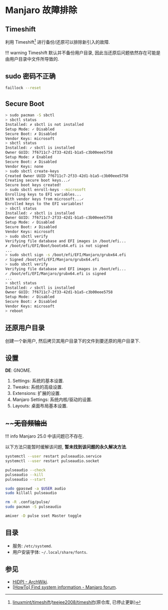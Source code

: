 # Manjaro 故障排除

## Timeshift

利用 Timeshift[^1] 进行备份/还原可以排除新引入的故障.

!!! warning
    Timeshift 默认并不备份用户目录, 因此当还原后问题依然存在可能是由用户目录中文件所导致的.

## sudo 密码不正确

```sh
faillock --reset
```

## Secure Boot

```sh
> sudo pacman -S sbctl
> sbctl status
Installed: ✗ sbctl is not installed
Setup Mode: ✓ Disabled
Secure Boot: ✗ Disabled
Vendor Keys: microsoft
> sbctl status
Installed: ✓ sbctl is installed
Owner GUID: 7f6711c7-2f33-42d1-b1a5-c3b00eee5758
Setup Mode: ✗ Enabled
Secure Boot: ✗ Disabled
Vendor Keys: none
> sudo sbctl create-keys
Created Owner UUID 7f6711c7-2f33-42d1-b1a5-c3b00eee5758
Creating secure boot keys...✓ 
Secure boot keys created!
> sudo sbctl enroll-keys --microsoft
Enrolling keys to EFI variables...
With vendor keys from microsoft...✓ 
Enrolled keys to the EFI variables!
> sbctl status
Installed: ✓ sbctl is installed
Owner GUID: 7f6711c7-2f33-42d1-b1a5-c3b00eee5758
Setup Mode: ✓ Disabled
Secure Boot: ✗ Disabled
Vendor Keys: microsoft
> sudo sbctl verify
Verifying file database and EFI images in /boot/efi...
✗ /boot/efi/EFI/Boot/bootx64.efi is not signed
...
> sudo sbctl sign -s /boot/efi/EFI/Manjaro/grubx64.efi
✓ Signed /boot/efi/EFI/Manjaro/grubx64.efi
> sudo sbctl verify
Verifying file database and EFI images in /boot/efi...
✓ /boot/efi/EFI/Manjaro/grubx64.efi is signed
...
> sbctl status
Installed: ✓ sbctl is installed
Owner GUID: 7f6711c7-2f33-42d1-b1a5-c3b00eee5758
Setup Mode: ✓ Disabled
Secure Boot: ✗ Disabled
Vendor Keys: microsoft
> reboot
```

## 还原用户目录

创建一个新用户, 然后拷贝其用户目录下的文件到要还原的用户目录下.

## 设置

**DE**: GNOME.

1. Settings: 系统的基本设置.
2. Tweaks: 系统的高级设置.
3. Extensions: 扩展的设置.
4. Manjaro Settings: 系统内核/驱动的设置.
5. Layouts: 桌面布局基本设置.

## ~~~~无音频输出~~

!!! info
    Manjaro 25.0 中该问题已不存在.

以下方法只能暂时缓解该问题, **暂未找到该问题的永久解决方法**.

```sh
systemctl --user restart pulseaudio.service
systemctl --user restart pulseaudio.socket

pulseaudio --check
pulseaudio --kill
pulseaudio --start

sudo gpasswd -a $USER audio
sudo killall pulseaudio

rm -R .config/pulse/
sudo pacman -S pulseaudio

amixer -D pulse sset Master toggle
```

## 目录

- 服务: `/etc/systemd`.
- 用户安装字体: `~/.local/share/fonts`.

## 参见

- [HiDPI - ArchWiki](https://wiki.archlinux.org/title/HiDPI).
- [[HowTo] Find system information - Manjaro forum](https://forum.manjaro.org/t/howto-find-system-information/105212).

[^1]: [linuxmint/timeshift](https://github.com/linuxmint/timeshift)/[teejee2008/timeshift](https://github.com/teejee2008/timeshift)(原仓库, 已停止更新)
